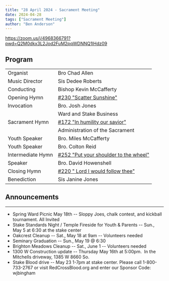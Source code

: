 ```yaml
---
title: "28 April 2024 - Sacrament Meeting"
date: 2024-04-28
tags: ["Sacrament Meeting"]
author: "Ben Anderson"
---
```


<https://zoom.us/j/4968366791?pwd=Q2M0dkx3L2Jod2FuM2pqWDNNQ1lHdz09>

## Program

|                   |                                                                                                                                        |
| ----------------- | -------------------------------------------------------------------------------------------------------------------------------------- |
| Organist          | Bro Chad Allen                                                                                                                         |
| Music Director    | Sis Dedee Roberts                                                                                                                      |
| Conducting        | Bishop Kevin McCafferty                                                                                                                |
| Opening Hymn      | [#230 "Scatter Sunshine"](https://www.churchofjesuschrist.org/media/music/songs/scatter-sunshine?lang=eng)                             |
| Invocation        | Bro. Josh Jones                                                                                                                        |
|                   | Ward and Stake Business                                                                                                                |
| Sacrament Hymn    | [#172 "In humility our savior"](https://www.churchofjesuschrist.org/media/music/songs/in-humility-our-savior?lang=eng)                 |
|                   | Administration of the Sacrament                                                                                                        |
| Youth Speaker     | Bro. Miles McCafferty                                                                                                                  |
| Youth Speaker     | Bro. Colton Reid                                                                                                                       |
| Intermediate Hymn | [#252 "Put your shoulder to the wheel"](https://www.churchofjesuschrist.org/media/music/songs/put-your-shoulder-to-the-wheel?lang=eng) |
| Speaker           | Bro. David Howenshell                                                                                                                  |
| Closing Hymn      | [#220 " Lord I would follow thee"](https://www.churchofjesuschrist.org/media/music/songs/lord-i-would-follow-thee?lang=eng)            |
| Benediction       | Sis Janine Jones                                                                                                                       |

## Announcements
-------------

- Spring Ward Picnic May 18th -- Sloppy Joes, chalk contest, and kickball tournament. All Invited
- Stake Standards Night / Temple Fireside for Youth & Parents -- Sun., May 5 at 6:30 at the stake center
- Oakcrest Cleanup -- Sat., May 18 at 9am -- Volunteers needed
- Seminary Graduation -- Sun., May 19 @ 6:30
- Brighton Meadows Cleanup -- Sat., June 1 -- Volunteers needed
- 1300 W Construction update -- Thursday May 16th at 5:00pm.  In the Mitchells driveway, 1385 W 8660 So.
- Stake Blood drive -- May 23 1-7pm at stake center. Please call 1-800-733-2767 or visit RedCrossBlood.org and enter our Sponsor Code: wjbingham
